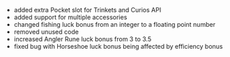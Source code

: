 - added extra Pocket slot for Trinkets and Curios API
- added support for multiple accessories
- changed fishing luck bonus from an integer to a floating point number
- removed unused code
- increased Angler Rune luck bonus from 3 to 3.5
- fixed bug with Horseshoe luck bonus being affected by efficiency bonus